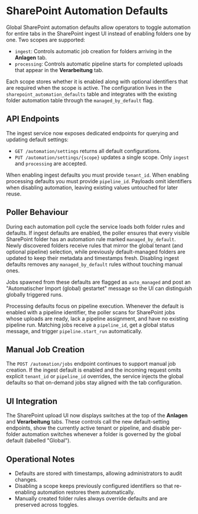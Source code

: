 # SharePoint Automation Defaults

Global SharePoint automation defaults allow operators to toggle automation for entire tabs in the SharePoint ingest UI instead of enabling folders one by one. Two scopes are supported:

- `ingest`: Controls automatic job creation for folders arriving in the **Anlagen** tab.
- `processing`: Controls automatic pipeline starts for completed uploads that appear in the **Verarbeitung** tab.

Each scope stores whether it is enabled along with optional identifiers that are required when the scope is active. The configuration lives in the `sharepoint_automation_defaults` table and integrates with the existing folder automation table through the `managed_by_default` flag.

## API Endpoints

The ingest service now exposes dedicated endpoints for querying and updating default settings:

- `GET /automation/settings` returns all default configurations.
- `PUT /automation/settings/{scope}` updates a single scope. Only `ingest` and `processing` are accepted.

When enabling ingest defaults you must provide `tenant_id`. When enabling processing defaults you must provide `pipeline_id`. Payloads omit identifiers when disabling automation, leaving existing values untouched for later reuse.

## Poller Behaviour

During each automation poll cycle the service loads both folder rules and defaults. If ingest defaults are enabled, the poller ensures that every visible SharePoint folder has an automation rule marked `managed_by_default`. Newly discovered folders receive rules that mirror the global tenant (and optional pipeline) selection, while previously default-managed folders are updated to keep their metadata and timestamps fresh. Disabling ingest defaults removes any `managed_by_default` rules without touching manual ones.

Jobs spawned from these defaults are flagged as `auto_managed` and post an "Automatischer Import (global) gestartet" message so the UI can distinguish globally triggered runs.

Processing defaults focus on pipeline execution. Whenever the default is enabled with a pipeline identifier, the poller scans for SharePoint jobs whose uploads are ready, lack a pipeline assignment, and have no existing pipeline run. Matching jobs receive a `pipeline_id`, get a global status message, and trigger `pipeline.start_run` automatically.

## Manual Job Creation

The `POST /automation/jobs` endpoint continues to support manual job creation. If the ingest default is enabled and the incoming request omits explicit `tenant_id` or `pipeline_id` overrides, the service injects the global defaults so that on-demand jobs stay aligned with the tab configuration.

## UI Integration

The SharePoint upload UI now displays switches at the top of the **Anlagen** and **Verarbeitung** tabs. These controls call the new default-setting endpoints, show the currently active tenant or pipeline, and disable per-folder automation switches whenever a folder is governed by the global default (labelled "Global").

## Operational Notes

- Defaults are stored with timestamps, allowing administrators to audit changes.
- Disabling a scope keeps previously configured identifiers so that re-enabling automation restores them automatically.
- Manually created folder rules always override defaults and are preserved across toggles.
